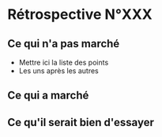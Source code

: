 Rétrospective N°XXX
====================



Ce qui n'a pas marché
---------------------

* Mettre ici la liste des points
* Les uns après les autres

Ce qui a marché
---------------


Ce qu'il serait bien d'essayer
------------------------------




